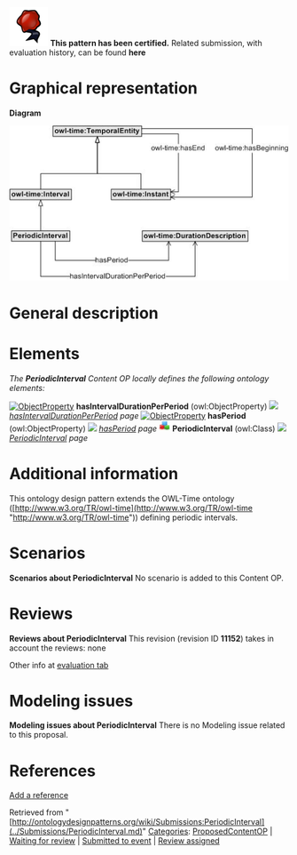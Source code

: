[![](../images/thumb/b/b5/Certified.png/70px-Certified.png)](../Image/Certified.png.md "Certified.png") __This pattern has been certified.__
Related submission, with evaluation history, can be found __here__





#  Graphical representation


__Diagram__




[![Image:PeriodicIntervalv0.jpg](../images/6/60/PeriodicIntervalv0.jpg)](../Image/PeriodicIntervalv0.jpg.md "Image:PeriodicIntervalv0.jpg")




#  General description


  




#  Elements


_The __PeriodicInterval__ Content OP locally defines the following ontology elements:_



[![ObjectProperty](../../images/thumb/c/c3/ObjectProperty.gif/20px-ObjectProperty.gif)](../Image/ObjectProperty.gif.md "ObjectProperty") __hasIntervalDurationPerPeriod__ (owl:ObjectProperty) 
 [![](../../../images/thumb/8/87/ArrowRight.gif/11px-ArrowRight.gif)](../Image/ArrowRight.gif.md "ArrowRight.gif") _[hasIntervalDurationPerPeriod](../Submissions/PeriodicInterval/hasIntervalDurationPerPeriod.md "Submissions:PeriodicInterval/hasIntervalDurationPerPeriod") page_
[![ObjectProperty](../../images/thumb/c/c3/ObjectProperty.gif/20px-ObjectProperty.gif)](../Image/ObjectProperty.gif.md "ObjectProperty") __hasPeriod__ (owl:ObjectProperty) 
 [![](../../../images/thumb/8/87/ArrowRight.gif/11px-ArrowRight.gif)](../Image/ArrowRight.gif.md "ArrowRight.gif") _[hasPeriod](../Submissions/PeriodicInterval/hasPeriod.md "Submissions:PeriodicInterval/hasPeriod") page_
[![Class](../images/thumb/2/27/Class.gif/20px-Class.gif)](../Image/Class.gif.md "Class") __PeriodicInterval__ (owl:Class) 
 [![](../../../images/thumb/8/87/ArrowRight.gif/11px-ArrowRight.gif)](../Image/ArrowRight.gif.md "ArrowRight.gif") _[PeriodicInterval](../Submissions/PeriodicInterval/PeriodicInterval.md "Submissions:PeriodicInterval/PeriodicInterval") page_
#  Additional information


This ontology design pattern extends the OWL-Time ontology ([http://www.w3.org/TR/owl-time](http://www.w3.org/TR/owl-time "http://www.w3.org/TR/owl-time")) defining periodic intervals.



#  Scenarios



__Scenarios about PeriodicInterval__
No scenario is added to this Content OP.




#  Reviews



__Reviews about PeriodicInterval__
This revision (revision ID __11152__) takes in account the reviews: none


Other info at [evaluation tab](http://ontologydesignpatterns.org/wiki/index.php?title=Submissions:PeriodicInterval&action=evaluation "http://ontologydesignpatterns.org/wiki/index.php?title=Submissions:PeriodicInterval&action=evaluation")




  




#  Modeling issues



__Modeling issues about PeriodicInterval__
There is no Modeling issue related to this proposal.




  




#  References


[Add a reference](index.php@title=Odp%253AAdd_reference&subject=../Submissions/PeriodicInterval.md "http://ontologydesignpatterns.org/wiki/index.php?title=Odp:Add_reference&subject=Submissions%3APeriodicInterval")


  






Retrieved from "[http://ontologydesignpatterns.org/wiki/Submissions:PeriodicInterval](../Submissions/PeriodicInterval.md)"
 [Categories](http://ontologydesignpatterns.org/wiki/Special:Categories "Special:Categories"): [ProposedContentOP](../Category/ProposedContentOP.md "Category:ProposedContentOP") | [Waiting for review](../Category/Waiting_for_review.md "Category:Waiting for review") | [Submitted to event](../Category/Submitted_to_event.md "Category:Submitted to event") | [Review assigned](../Category/Review_assigned.md "Category:Review assigned")